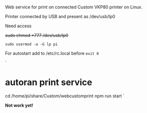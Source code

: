 Web service for print on connected Custom VKP80 printer on Linux.

Printer connected by USB and present as /dev/usb/lp0

Need access

~~sudo chmod +777 /dev/usb/lp0~~

`sudo usermod -a -G lp pi`


For autostart add to /etc/rc.local before `exit 0`

`
# autoran print service
cd /home/pi/share/Custom/webcustomprint
npm run start
`

**Not work yet!**